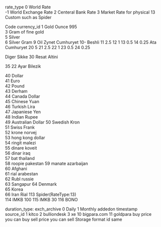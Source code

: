 rate_type
	0	World Rate	
	-1	World Exchange Rate	
	2 	Centeral Bank Rate
	3	Market Rate for physical
	13	Custom such as Spider
	
Code 	currency_id
1		Gold Ounce 995		
3		Gram of fine gold	
5		Silver				
6		Silver Gram
9		Oil
Zynet Cumhuryet
10-		Beshli
11		2.5
12		1
13		0.5
14		0.25
Ata Cumhuryet
20		5
21		2.5
22		1
23		0.5
24		0.25

Diger Sikke
30		Resat Altini

35		22 Ayar Bilezik

40		Dollar	
41		Euro	
42		Pound	
43		Derham	
44		Canada Dollar	
45		Chinese Yuan		
46		Turkish Lira		
47		Japaniese Yen		
48		Indian Rupee	
49		Australian Dollar
50		Swedish Kron					
51		Swiss Frank					
52		krone norvej					
53		hong kong dollar					
54		ringit malezi								
55		dinare koveit								
56		dinar iraq		
57		bat thailand	
58		roopie pakestan	
59		manate azarbaijan	
60		Afghani			
61		rial arabestan					
62		Rubl russie							
63		Sangapur
64		Denmark					
65		Korea						
66		Iran Rial
113		Spider(RateType:13)			
114		IMKB 100
115		IMKB 30
116		BONO

duration_type: exch_archive
	0 Daily
	1 Monthly
addedon
	timestamp
source_id
	1	kitco
	2	bulliondesk
	3	xe
	10	bigpara.com
	11	goldpara
buy
	price you can buy
sell
	price you can sell
Storage format
	id same		
